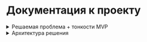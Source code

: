 # Документация к проекту

<details>
<summary> Решаемая проблема + тонкости MVP</summary>
<div class="toggle-content">
Для демонстрации своих навыков решил смоделировать такую ситуацию. Человек записывает данные о своём сне. Атритбуты записи простые:
- Дата измерения
- Время подъёма
- Время отбоя

![изображение](./pictures/q.png)

Пользователь хочет получить аналитику своих данных, например чтобы оценить динамику изменений своего режима сна

### Цель продукта: предоставить пользователю аналитику его данных "из коробки"==быстро, просто и понятно   

Несколько замечаний:
- Данные не делал сильно разношёрстными, чтобы не усложнять разработку MVP
- Для данного MVP предполагается строгая схема входных данных 
</div>
</details>

<details>
<summary> Архитектура решения</summary>
<div class="toggle-content">

![изображение](./pictures/architecture.png)

- С локальной машины пользователь пробрасывает bind-mount, содержащий исследуемый csv-файл
- first_dag
  - Его задача: постоянный поиск файла-источника в bind-mount раз в 3 минуты
  - Если csv-файл нашёлся -> можно обновлять данные в postgres (=хранилище сырых данных) 
  - В случае успеха, он совершает update данных в postgres
- Second_dag
  - Его задача это доставка сырых данных в витрины данных (=плацдарм для дашборда)   
  - Он запускается также раз в 3 минуты, и начинается с сенсора:
    - Который показывает, произошли изменения в postgres или нет. Если нет -> дальше даг не пойдёт 
    - Сенсор работает по метаданным postgres: были или нет изменения в базе за последние 3 минуты 
 - Если всё-таки изменения случились, то даг, разделившись на две ветки, перезаписывает две витрины
     - Ветки делают truncate витрин + их полный перерасчет. ClickHouse'овское insert-only!
     - Далее идет сборка дашборда на графане по мотивам двух витрин 
- Витрины предосталвяют множественный линейный график для отбоя, подъема и продолжительности сна + их плавающих значений 
- А  также динамику 3 основных метрик: подъем, отбой и продолжмтельность сна в разрезе по дням недели

  
_______________________________
Работа дага first_dag: 

![изображение](./pictures/Без имени.png)

___________
коммиты исходного репозитория:

![изображение](./pictures/коммиты.png)

</div>
</details>
